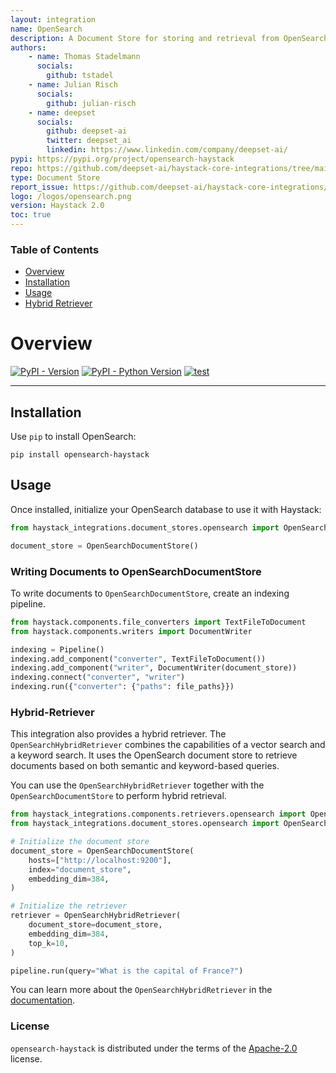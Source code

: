 ```yaml
---
layout: integration
name: OpenSearch
description: A Document Store for storing and retrieval from OpenSearch
authors:
    - name: Thomas Stadelmann
      socials:
        github: tstadel
    - name: Julian Risch
      socials:
        github: julian-risch
    - name: deepset
      socials:
        github: deepset-ai
        twitter: deepset_ai
        linkedin: https://www.linkedin.com/company/deepset-ai/
pypi: https://pypi.org/project/opensearch-haystack
repo: https://github.com/deepset-ai/haystack-core-integrations/tree/main/integrations/opensearch
type: Document Store
report_issue: https://github.com/deepset-ai/haystack-core-integrations/issues
logo: /logos/opensearch.png
version: Haystack 2.0
toc: true
---
```


### Table of Contents

- [Overview](#overview)
- [Installation](#installation)
- [Usage](#usage)
- [Hybrid Retriever](#hybrid-retriever)

# Overview

[![PyPI - Version](https://img.shields.io/pypi/v/opensearch-haystack.svg)](https://pypi.org/project/opensearch-haystack)
[![PyPI - Python Version](https://img.shields.io/pypi/pyversions/opensearch-haystack.svg)](https://pypi.org/project/opensearch-haystack)
[![test](https://github.com/deepset-ai/haystack-core-integrations/actions/workflows/opensearch.yml/badge.svg)](https://github.com/deepset-ai/haystack-core-integrations/actions/workflows/opensearch.yml)

-----

## Installation
Use `pip` to install OpenSearch:

```console
pip install opensearch-haystack
```
## Usage
Once installed, initialize your OpenSearch database to use it with Haystack:

```python
from haystack_integrations.document_stores.opensearch import OpenSearchDocumentStore

document_store = OpenSearchDocumentStore()
```

### Writing Documents to OpenSearchDocumentStore
To write documents to `OpenSearchDocumentStore`, create an indexing pipeline.

```python
from haystack.components.file_converters import TextFileToDocument
from haystack.components.writers import DocumentWriter

indexing = Pipeline()
indexing.add_component("converter", TextFileToDocument())
indexing.add_component("writer", DocumentWriter(document_store))
indexing.connect("converter", "writer")
indexing.run({"converter": {"paths": file_paths}})
```

### Hybrid-Retriever

This integration also provides a hybrid retriever. The `OpenSearchHybridRetriever` combines the capabilities of a vector search and a keyword search. It uses the OpenSearch document store to retrieve documents based on both semantic and keyword-based queries.

You can use the `OpenSearchHybridRetriever` together with the `OpenSearchDocumentStore` to perform hybrid retrieval.

```python
from haystack_integrations.components.retrievers.opensearch import OpenSearchHybridRetriever
from haystack_integrations.document_stores.opensearch import OpenSearchDocumentStore

# Initialize the document store
document_store = OpenSearchDocumentStore(
    hosts=["http://localhost:9200"],
    index="document_store",
    embedding_dim=384,
)

# Initialize the retriever
retriever = OpenSearchHybridRetriever(
    document_store=document_store,
    embedding_dim=384,
    top_k=10,
)

pipeline.run(query="What is the capital of France?")
```

You can learn more about the `OpenSearchHybridRetriever` in the [documentation]().

### License

`opensearch-haystack` is distributed under the terms of the [Apache-2.0](https://spdx.org/licenses/Apache-2.0.html) license.
